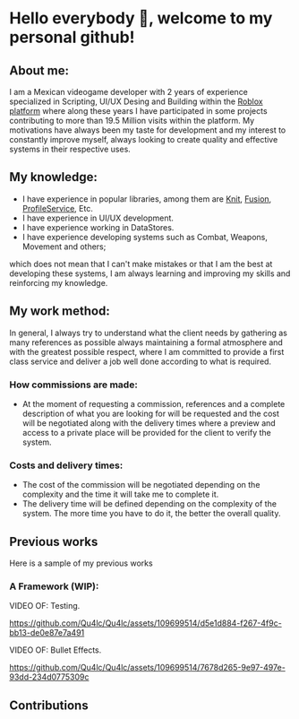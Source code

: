 # **Hello everybody 👋, welcome to my personal github!**

## About me:
I am a Mexican videogame developer with 2 years of experience specialized in Scripting, UI/UX Desing and Building within the [Roblox platform](https://www.roblox.com/) where along these years I have participated in some projects contributing to more than 19.5 Million visits within the platform. My motivations have always been my taste for development and my interest to constantly improve myself, always looking to create quality and effective systems in their respective uses.

## My knowledge:
- I have experience in popular libraries, among them are [Knit](https://sleitnick.github.io/Knit/), [Fusion](https://elttob.uk/Fusion/0.3/), [ProfileService](https://madstudioroblox.github.io/ProfileService/), Etc.
- I have experience in UI/UX development.
- I have experience working in DataStores.
- I have experience developing systems such as Combat, Weapons, Movement and others;
  
which does not mean that I can't make mistakes or that I am the best at developing these systems, I am always learning and improving my skills and reinforcing my knowledge.

## My work method:
In general, I always try to understand what the client needs by gathering as many references as possible always maintaining a formal atmosphere and with the greatest possible respect, where I am committed to provide a first class service and deliver a job well done according to what is required.

### How commissions are made:
- At the moment of requesting a commission, references and a complete description of what you are looking for will be requested and the cost will be negotiated along with the delivery times where a preview and access to a private place will be provided for the client to verify the system.

### Costs and delivery times:
- The cost of the commission will be negotiated depending on the complexity and the time it will take me to complete it.
- The delivery time will be defined depending on the complexity of the system. The more time you have to do it, the better the overall quality.

## Previous works
Here is a sample of my previous works

### A Framework (WIP):
VIDEO OF: Testing.

https://github.com/Qu4lc/Qu4lc/assets/109699514/d5e1d884-f267-4f9c-bb13-de0e87e7a491

VIDEO OF: Bullet Effects.

https://github.com/Qu4lc/Qu4lc/assets/109699514/7678d265-9e97-497e-93dd-234d0775309c

## Contributions
